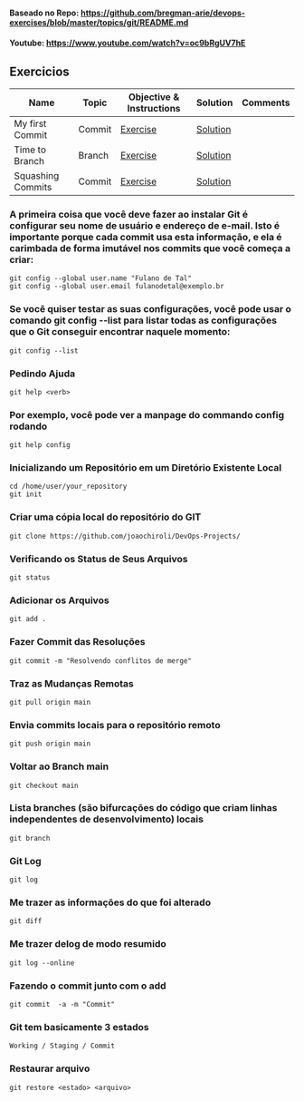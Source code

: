 #### Baseado no Repo: https://github.com/bregman-arie/devops-exercises/blob/master/topics/git/README.md

#### Youtube: https://www.youtube.com/watch?v=oc9bRgUV7hE

## Exercicios

| Name              | Topic  | Objective & Instructions         | Solution                                    | Comments |
| ----------------- | ------ | -------------------------------- | ------------------------------------------- | -------- |
| My first Commit   | Commit | [Exercise](commit_01.md)         | [Solution](solutions/commit_01_solution.md) |          |
| Time to Branch    | Branch | [Exercise](branch_01.md)         | [Solution](solutions/branch_01_solution.md) |          |
| Squashing Commits | Commit | [Exercise](squashing_commits.md) | [Solution](solutions/squashing_commits.md)  |          |


### A primeira coisa que você deve fazer ao instalar Git é configurar seu nome de usuário e endereço de e-mail. Isto é importante porque cada commit usa esta informação, e ela é carimbada de forma imutável nos commits que você começa a criar:
    git config --global user.name "Fulano de Tal"
    git config --global user.email fulanodetal@exemplo.br 

### Se você quiser testar as suas configurações, você pode usar o comando git config --list para listar todas as configurações que o Git conseguir encontrar naquele momento:
    git config --list

### Pedindo Ajuda
    git help <verb>

### Por exemplo, você pode ver a manpage do commando config rodando
    git help config


### Inicializando um Repositório em um Diretório Existente Local
    cd /home/user/your_repository
    git init

### Criar uma cópia local do repositório do GIT
    git clone https://github.com/joaochiroli/DevOps-Projects/

### Verificando os Status de Seus Arquivos
    git status

### Adicionar os Arquivos
    git add .

### Fazer Commit das Resoluções
    git commit -m "Resolvendo conflitos de merge"

### Traz as Mudanças Remotas
    git pull origin main

### Envia commits locais para o repositório remoto
    git push origin main
     
### Voltar ao Branch main
    git checkout main

### Lista branches (são bifurcações do código que criam linhas independentes de desenvolvimento) locais
    git branch
    
### Git Log
    git log

### Me trazer as informações do que foi alterado 
    git diff

### Me trazer delog de modo resumido  
    git log --online

### Fazendo o commit junto com o add 
    git commit  -a -m "Commit"

### Git tem basicamente 3 estados 
    Working / Staging / Commit

### Restaurar arquivo 
    git restore <estado> <arquivo>
